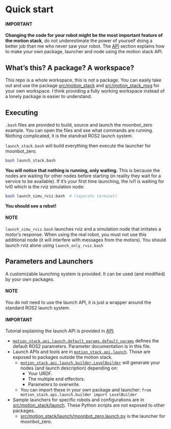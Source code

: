 # Quick start

#### IMPORTANT
**Changing the code for your robot might be the most important feature of the motion stack**, do not underestimate the power of yourself doing a better job than me who never saw your robot. The [API](api.md#api-label) section explains how to make your own package, launcher and node using the motion stack API.

## What’s this? A package? A workspace?

This repo is a whole workspace, this is not a package.
You can easily take out and use the package [src/motion_stack](https://github.com/2lian/Moonbot-Motion-Stack/blob/main/src/motion_stack) and [src/motion_stack_msg](https://github.com/2lian/Moonbot-Motion-Stack/blob/main/src/motion_stack_msg) for your own workspace.
I think providing a fully working workspace instead of a lonely package is easier to understand.

## Executing

`.bash` files are provided to build, source and launch the moonbot_zero example. You can open the files and see what commands are running. Nothing complicated, it is the standrad ROS2 launch system.

`launch_stack.bash` will build everything then execute the launcher for moonbot_zero.

```bash
bash launch_stack.bash
```

**You will notice that nothing is running, only waiting.**
This is because the nodes are waiting for other nodes before starting (in reality they wait for a service to be available).
If it’s your first time launching, the lvl1 is waiting for lvl0 which is the rviz simulation node:

```bash
bash launch_simu_rviz.bash  # (separate terminal)
```

**You should see a robot!**

#### NOTE
`launch_simu_rviz.bash` launches rviz and a simulation node that imitates a motor’s response. When using the real robot, you must not use this additional node (it will interfere with messages from the motors). You should launch rviz alone using `launch_only_rviz.bash`

## Parameters and Launchers

A customizable launching system is provided. It can be used (and modified) by your own packages.

#### NOTE
You do not need to use the launch API, it is just a wrapper around the standard ROS2 launch system.

#### IMPORTANT
Tutorial explaining the launch API is provided in [API](api.md#api-label).

- [`motion_stack.api.launch.default_params.default_params`](../api/motion_stack/motion_stack.api.launch.md#motion_stack.api.launch.default_params.default_params) defines the default ROS2 parameters. Parameter documentation is in this file.
- Launch APIs and tools are in [`motion_stack.api.launch`](../api/motion_stack/motion_stack.api.launch.md#module-motion_stack.api.launch). Those are exposed to packages outside the motion stack.
  - [`motion_stack.api.launch.builder.LevelBuilder`](../api/motion_stack/motion_stack.api.launch.md#motion_stack.api.launch.builder.LevelBuilder) will generate your nodes (and launch description) depending on:
    - Your URDF.
    - The multiple end effectors.
    - Parameters to overwrite.
  - You can import these in your own package and launcher:
    `from motion_stack.api.launch.builder import LevelBuilder`
- Sample launchers for specific robots and configurations are in [src/motion_stack/launch](https://github.com/2lian/Moonbot-Motion-Stack/blob/main/src/motion_stack/launch/). These Python scripts are not exposed to other packages.
  - [src/motion_stack/launch/moonbot_zero.launch.py](https://github.com/2lian/Moonbot-Motion-Stack/blob/main/src/motion_stack/launch/moonbot_zero.launch.py) is the launcher for moonbot_zero.
